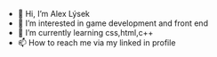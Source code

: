 - 👋 Hi, I’m Alex Lýsek
- 👀 I’m interested in game development and front end
- 🌱 I’m currently learning css,html,c++
- 📫 How to reach me via my linked in profile


